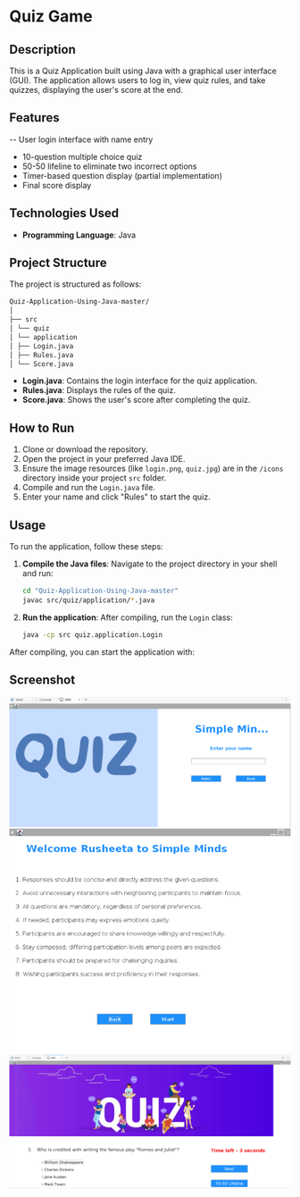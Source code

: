 # Quiz Game

## Description
This is a Quiz Application built using Java with a graphical user interface (GUI). The application allows users to log in, view quiz rules, and take quizzes, displaying the user's score at the end.

## Features
-- User login interface with name entry
- 10-question multiple choice quiz
- 50-50 lifeline to eliminate two incorrect options
- Timer-based question display (partial implementation)
- Final score display

## Technologies Used
- **Programming Language**: Java

## Project Structure
The project is structured as follows:
```
Quiz-Application-Using-Java-master/
│
├── src
│ └── quiz
│ └── application
│ ├── Login.java
│ ├── Rules.java
│ └── Score.java

```
- **Login.java**: Contains the login interface for the quiz application.
- **Rules.java**: Displays the rules of the quiz.
- **Score.java**: Shows the user's score after completing the quiz.

## How to Run
1. Clone or download the repository.
2. Open the project in your preferred Java IDE.
3. Ensure the image resources (like `login.png`, `quiz.jpg`) are in the `/icons` directory inside your project `src` folder.
4. Compile and run the `Login.java` file.
5. Enter your name and click "Rules" to start the quiz.

## Usage
To run the application, follow these steps:

1. **Compile the Java files**:
   Navigate to the project directory in your shell and run:
   ```bash
   cd "Quiz-Application-Using-Java-master"
   javac src/quiz/application/*.java
    ```
2. **Run the application**:
   After compiling, run the `Login` class:
   ```bash
   java -cp src quiz.application.Login
   ```
After compiling, you can start the application with:
## Screenshot
![Alt text](src/icons/quizzLogin.png)
![Alt text](src/icons/ssrules.png)
![Alt text](src/icons/ExampleQuestion.png)

